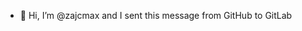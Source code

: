 - 👋 Hi, I’m @zajcmax and I sent this message from GitHub to GitLab




<!---
zajcmax/zajcmax is a ✨ special ✨ repository because its `README.md` (this file) appears on your GitHub profile.
You can click the Preview link to take a look at your changes.
--->
